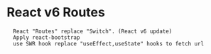 # React v6 Routes 
      React "Routes" replace "Switch". (React v6 update)
      Apply react-bootstrap
      use SWR hook replace "useEffect,useState" hooks to fetch url


